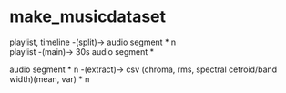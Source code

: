 # make_musicdataset
playlist, timeline -(split)-> audio segment * n  
playlist -(main)-> 30s audio segment * 

audio segment * n -(extract)-> csv (chroma, rms, spectral cetroid/band width)(mean, var) * n

